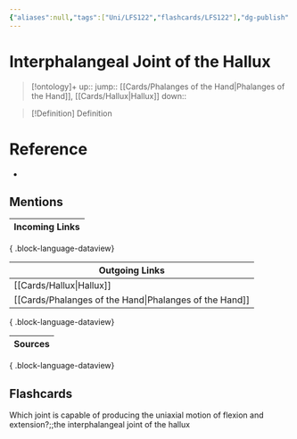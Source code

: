 ```yaml
---
{"aliases":null,"tags":["Uni/LFS122","flashcards/LFS122"],"dg-publish":true,"permalink":"/cards/interphalangeal-joint-of-the-hallux/","dgPassFrontmatter":true}
---
```


# Interphalangeal Joint of the Hallux

> [!ontology]+
> up:: 
> jump:: [[Cards/Phalanges of the Hand\|Phalanges of the Hand]], [[Cards/Hallux\|Hallux]]
> down:: 

> [!Definition] Definition
> 

# Reference
- 

## Mentions
| Incoming Links |
| -------------- |

{ .block-language-dataview}

| Outgoing Links                                            |
| --------------------------------------------------------- |
| [[Cards/Hallux\|Hallux]]                               |
| [[Cards/Phalanges of the Hand\|Phalanges of the Hand]] |

{ .block-language-dataview}

| Sources |
| ------- |

{ .block-language-dataview}

## Flashcards 
Which joint is capable of producing the uniaxial motion of flexion and extension?;;the interphalangeal joint of the hallux